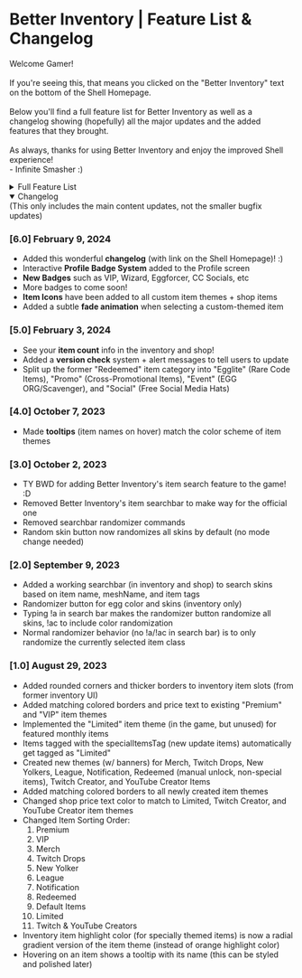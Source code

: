 # Better Inventory | Feature List & Changelog
Welcome Gamer!<br><br>
If you're seeing this, that means you clicked on the "Better Inventory" text on the bottom of the Shell Homepage. 
<br><br>
Below you'll find a full feature list for Better Inventory as well as a changelog showing (hopefully) all the major updates and the added features that they brought.
<br><br>
As always, thanks for using Better Inventory and enjoy the improved Shell experience!
<br>
\- Infinite Smasher :)
<details closed>
<summary>Full Feature List</summary>

- __Many UI Improvements__:
  - Rounded YouTube thumbnails
  - Rounded items and weapon select buttons
  - Better **color matching** on existing item theme properties:
	   - Price Labels
      - Spinning Egg (Image Loading)
      - Item Borders
  - New **gradient effect** (+ fade-in animation) for items when selected
- __New Item Themes__:
	- Limited - Limited-time items (in "Limited Edition" shop section)
   - Twitch Drops
   - Merch
   - New Yolker
   - League - Clan/Tournament Hats and Stamps
   - Notification - Hats created for and rewarded through the (discontinued) Notification System
   - Egglite - Code-unlockable items that fit no other categories
   - Promo - Cross-Promotional items unlocked by playing other BWD games (ex: Skull Wand Pistol)
   - Event - Event rewards from events such as EGG ORG or Scavenger Hunt
   - Social - Social media rewards (Hats) from the homepage
   - Youtube CC - YouTuber shop items (golden eggs)
   - Twitch CC - Twitch streamer shop items (golden eggs)
- __Changed Item Sorting Order__:
   1. Premium
   2. VIP
   3. Merch
   4. Twitch Drops
   5. New Yolker
   6. League
   7. Notification
   8. Egglite
   9. Promo
   10. Event
   11. Social
   12. Default
   13. Limited
   14. Content Creator (YouTube & Twitch)
   15. Shop Items 
- **Skin randomizer button** - randomizes all equipped items (including grenade and melee) for the currently selected weapon class
- **Item count information** in inventory, shop, and limited edition section:
   - __Inventory__: shows "X" items owned / total items
   - __Shop__: shows "X" items remaining to purchase / total items
   - __Limited Edition__: shows "X" items remaining to purchase / total limited items
- __Profile Badges - Clickable & Automatically Displayed__:
	- Main Badges - VIP, Eggforcer, Wizard, OG Player (Before 2019), Pandemic Gamer (2020), Shell Supporter($$$), etc
   - Social Badges - Automatically displayed based on linked accounts (BWD Content Creators Only)
</details>

<details open>
<summary>Changelog</summary>
(This only includes the main content updates, not the smaller bugfix updates)

### [6.0] February 9, 2024
- Added this wonderful **changelog** (with link on the Shell Homepage)! :)
- Interactive **Profile Badge System** added to the Profile screen
- **New Badges** such as VIP, Wizard, Eggforcer, CC Socials, etc
- More badges to come soon! 
- **Item Icons** have been added to all custom item themes + shop items
- Added a subtle **fade animation** when selecting a custom-themed item

### [5.0] February 3, 2024
- See your **item count** info in the inventory and shop!
- Added a **version check** system + alert messages to tell users to update
- Split up the former "Redeemed" item category into "Egglite" (Rare Code Items), "Promo" (Cross-Promotional Items), "Event" (EGG ORG/Scavenger), and "Social" (Free Social Media Hats)

### [4.0] October 7, 2023
- Made **tooltips** (item names on hover) match the color scheme of item themes

### [3.0] October 2, 2023
- TY BWD for adding Better Inventory's item search feature to the game! :D
- Removed Better Inventory's item searchbar to make way for the official one
- Removed searchbar randomizer commands
- Random skin button now randomizes all skins by default (no mode change needed)

### [2.0] September 9, 2023 
- Added a working searchbar (in inventory and shop) to search skins based on item name, meshName, and item tags
- Randomizer button for egg color and skins (inventory only)
- Typing !a in search bar makes the randomizer button randomize all skins, !ac to include color randomization
- Normal randomizer behavior (no !a/!ac in search bar) is to only randomize the currently selected item class

### [1.0] August 29, 2023
- Added rounded corners and thicker borders to inventory item slots (from former inventory UI)
- Added matching colored borders and price text to existing "Premium" and "VIP" item themes
- Implemented the "Limited" item theme (in the game, but unused) for featured monthly items
- Items tagged with the specialItemsTag (new update items) automatically get tagged as "Limited"
- Created new themes (w/ banners) for Merch, Twitch Drops, New Yolkers, League, Notification, Redeemed (manual unlock, non-special items), Twitch Creator, and YouTube Creator Items
- Added matching colored borders to all newly created item themes
- Changed shop price text color to match to Limited, Twitch Creator, and YouTube Creator item themes
- Changed Item Sorting Order:<br>
  1. Premium<br>
  2. VIP<br>
  3. Merch<br>
  4. Twitch Drops<br>
  5. New Yolker<br>
  6. League<br>
  7. Notification<br>
  8. Redeemed<br>
  9. Default Items<br>
  10. Limited<br>
  11. Twitch & YouTube Creators<br>
- Inventory item highlight color (for specially themed items) is now a radial gradient version of the item theme (instead of orange highlight color)
- Hovering on an item shows a tooltip with its name (this can be styled and polished later)

</details>
